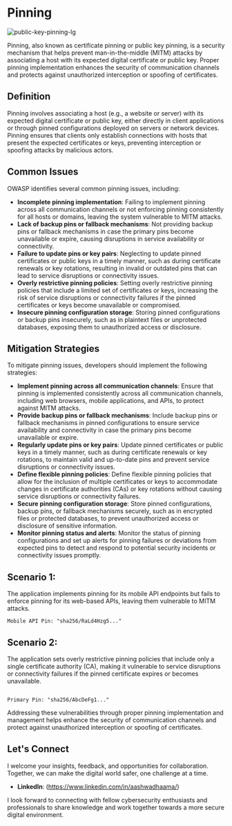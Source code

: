 # Pinning

![public-key-pinning-lg](https://github.com/vsang181/OWASP-Interview-Preperation/assets/28651683/85fe84ea-7c64-4fd3-bab4-3e1bf5f3a078)

Pinning, also known as certificate pinning or public key pinning, is a security mechanism that helps prevent man-in-the-middle (MITM) attacks by associating a host with its expected digital certificate or public key. Proper pinning implementation enhances the security of communication channels and protects against unauthorized interception or spoofing of certificates.

## Definition

Pinning involves associating a host (e.g., a website or server) with its expected digital certificate or public key, either directly in client applications or through pinned configurations deployed on servers or network devices. Pinning ensures that clients only establish connections with hosts that present the expected certificates or keys, preventing interception or spoofing attacks by malicious actors.

## Common Issues

OWASP identifies several common pinning issues, including:

- **Incomplete pinning implementation**: Failing to implement pinning across all communication channels or not enforcing pinning consistently for all hosts or domains, leaving the system vulnerable to MITM attacks.
- **Lack of backup pins or fallback mechanisms**: Not providing backup pins or fallback mechanisms in case the primary pins become unavailable or expire, causing disruptions in service availability or connectivity.
- **Failure to update pins or key pairs**: Neglecting to update pinned certificates or public keys in a timely manner, such as during certificate renewals or key rotations, resulting in invalid or outdated pins that can lead to service disruptions or connectivity issues.
- **Overly restrictive pinning policies**: Setting overly restrictive pinning policies that include a limited set of certificates or keys, increasing the risk of service disruptions or connectivity failures if the pinned certificates or keys become unavailable or compromised.
- **Insecure pinning configuration storage**: Storing pinned configurations or backup pins insecurely, such as in plaintext files or unprotected databases, exposing them to unauthorized access or disclosure.

## Mitigation Strategies

To mitigate pinning issues, developers should implement the following strategies:

- **Implement pinning across all communication channels**: Ensure that pinning is implemented consistently across all communication channels, including web browsers, mobile applications, and APIs, to protect against MITM attacks.
- **Provide backup pins or fallback mechanisms**: Include backup pins or fallback mechanisms in pinned configurations to ensure service availability and connectivity in case the primary pins become unavailable or expire.
- **Regularly update pins or key pairs**: Update pinned certificates or public keys in a timely manner, such as during certificate renewals or key rotations, to maintain valid and up-to-date pins and prevent service disruptions or connectivity issues.
- **Define flexible pinning policies**: Define flexible pinning policies that allow for the inclusion of multiple certificates or keys to accommodate changes in certificate authorities (CAs) or key rotations without causing service disruptions or connectivity failures.
- **Secure pinning configuration storage**: Store pinned configurations, backup pins, or fallback mechanisms securely, such as in encrypted files or protected databases, to prevent unauthorized access or disclosure of sensitive information.
- **Monitor pinning status and alerts**: Monitor the status of pinning configurations and set up alerts for pinning failures or deviations from expected pins to detect and respond to potential security incidents or connectivity issues promptly.

## Scenario 1:

The application implements pinning for its mobile API endpoints but fails to enforce pinning for its web-based APIs, leaving them vulnerable to MITM attacks.

```
Mobile API Pin: "sha256/RaLd4Hzg5..."
```

## Scenario 2:

The application sets overly restrictive pinning policies that include only a single certificate authority (CA), making it vulnerable to service disruptions or connectivity failures if the pinned certificate expires or becomes unavailable.
```

Primary Pin: "sha256/AbcDeFg1..."
```

Addressing these vulnerabilities through proper pinning implementation and management helps enhance the security of communication channels and protect against unauthorized interception or spoofing of certificates.

## Let's Connect

I welcome your insights, feedback, and opportunities for collaboration. Together, we can make the digital world safer, one challenge at a time.

- **LinkedIn**: (https://www.linkedin.com/in/aashwadhaama/)

I look forward to connecting with fellow cybersecurity enthusiasts and professionals to share knowledge and work together towards a more secure digital environment.

